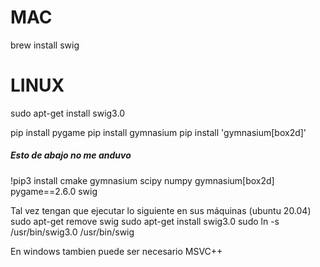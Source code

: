 # MAC
brew install swig
# LINUX
sudo apt-get install swig3.0

pip install pygame
pip install gymnasium
pip install 'gymnasium[box2d]'

##### Esto de abajo no me anduvo

  !pip3 install cmake gymnasium scipy numpy gymnasium[box2d] pygame==2.6.0 swig

Tal vez tengan que ejecutar lo siguiente en sus máquinas (ubuntu 20.04)
  sudo apt-get remove swig
  sudo apt-get install swig3.0
  sudo ln -s /usr/bin/swig3.0 /usr/bin/swig

En windows tambien puede ser necesario MSVC++

